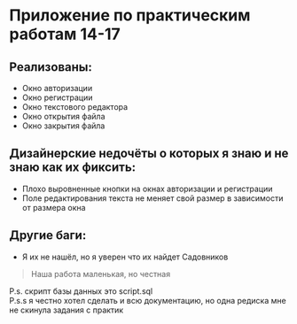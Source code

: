 # Приложение по практическим работам 14-17

## Реализованы:
* Окно авторизации
* Окно регистрации
* Окно текстового редактора
* Окно открытия файла
* Окно закрытия файла

## Дизайнерские недочёты о которых я знаю и не знаю как их фиксить:
* Плохо выровненные кнопки на окнах авторизации и регистрации
* Поле редактирования текста не меняет свой размер в зависимости от размера окна

## Другие баги:
* Я их не нашёл, но я уверен что их найдет Садовников

> Наша работа маленькая, но честная

P.s. скрипт базы данных это script.sql <br>
P.s.s я честно хотел сделать и всю документацию, но одна редиска мне не скинула задания с практик